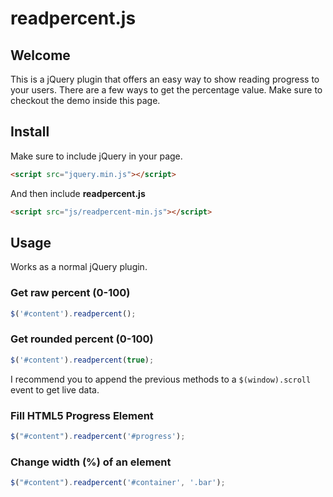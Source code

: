 readpercent.js
===========

## Welcome

This is a jQuery plugin that offers an easy way to show reading progress to your users. There are a few ways to get the percentage value. Make sure to checkout the demo inside this page.

## Install

Make sure to include jQuery in your page.

```html
<script src="jquery.min.js"></script>
```

And then include **readpercent.js**

```html
<script src="js/readpercent-min.js"></script>
```

## Usage

Works as a normal jQuery plugin. 

### Get raw percent (0-100)

```javascript
$('#content').readpercent();
```

### Get rounded percent (0-100)

```javascript
$('#content').readpercent(true);
```

I recommend you to append the previous methods to a `$(window).scroll` event to get live data.

### Fill HTML5 Progress Element

```javascript
$("#content").readpercent('#progress');
```

### Change width (%) of an element

```javascript
$("#content").readpercent('#container', '.bar');
```
